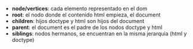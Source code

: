 - **node/vertices**: cada elemento representado en el dom
- **root**: el nodo donde el contenido html empieza, el document
- **children**: hijos doctype y html son hijos del document
- **parent**: el document es el padre de los nodos doctype y html
- **siblings**: nodos hermanos, se encuentran en la misma jerarquia (html y doctype)